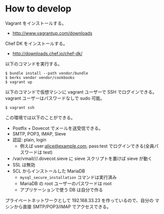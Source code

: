 # How to develop

Vagrant をインストールする。

* http://www.vagrantup.com/downloads

Chef DK をインストールする。

* http://downloads.chef.io/chef-dk/

以下のコマンドを実行する。

```
$ bundle install --path vendor/bundle
$ berks vendor vendor/cookbooks
$ vagrant up
```

以下のコマンドで仮想マシンに vagrant ユーザーで SSH でログインできる。
vagrant ユーザーはパスワードなしで sudo 可能。

```
$ vagrant ssh
```

この環境では以下のことができる。

* Postfix + Dovecot でメールを送受信できる。
* SMTP, POP3, IMAP, Sieve
* 認証: plain, login
  * 例えば user:alice@example.com, pass:test でログインできる(全員パスワードは test)
* /var/vmail/<domain>/<user>/.dovecot.sieve に sieve スクリプトを置けば sieve が動く
* SSL は無効
* SCL からインストールした MariaDB
  * `mysql_secure_installation` コマンドは実行済み
  * MariaDB の root ユーザーのパスワードは root
  * アプリケーションで使う DB は自分で作る

プライベートネットワークとして 192.168.33.23 を作っているので、自分の
マシンから直接 SMTP/POP3/IMAP でアクセスできる。
